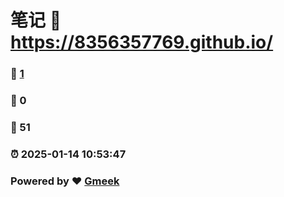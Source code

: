 # 笔记 :link: https://8356357769.github.io/ 
### :page_facing_up: [1](https://8356357769.github.io//tag.html) 
### :speech_balloon: 0 
### :hibiscus: 51 
### :alarm_clock: 2025-01-14 10:53:47 
### Powered by :heart: [Gmeek](https://github.com/Meekdai/Gmeek)
